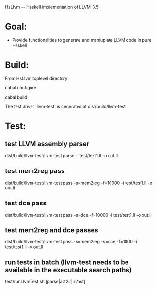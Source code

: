 HsLlvm -- Haskell implementation of LLVM-3.5


Goal: 
==========================================
- Provide functionalities to generate and maniuplate LLVM code in pure Haskell


Build:
==============
From HsLlvm toplevel directory

  cabal configure

  cabal build

The test driver 'llvm-test' is generated at dist/build/llvm-test

Test:
==============
## test LLVM assembly parser
dist/build/llvm-test/llvm-test parse -i test/test1.ll -o out.ll

## test mem2reg pass
dist/build/llvm-test/llvm-test pass -s=mem2reg -f=10000 -i test/test1.ll -o out.ll


## test dce pass
dist/build/llvm-test/llvm-test pass -s=dce -f=10000 -i test/test1.ll -o out.ll


## test mem2reg and dce passes
dist/build/llvm-test/llvm-test pass -s=mem2reg -s=dce -f=1000 -i test/test1.ll -o out.ll


## run tests in batch (llvm-test needs to be available in the executable search paths)
test/runLlvmTest.sh [parse|ast2ir|ir2ast] <directory of llvm-3.5 test cases>
